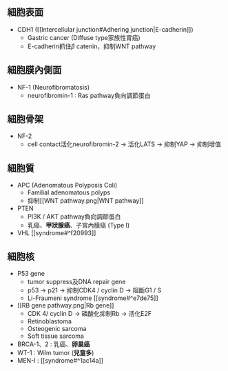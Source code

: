 ## 細胞表面
- CDH1 ([[Intercellular junction#Adhering junction|E-cadherin]])
	- Gastric cancer (Diffuse type家族性胃癌)
	- E-cadherin抓住$\beta$ catenin，抑制WNT pathway
## 細胞膜內側面
- NF-1 (Neurofibromatosis)
	- neurofibromin-1 : Ras pathway負向調節蛋白
## 細胞骨架
- NF-2
	- cell contact活化neurofibromin-2 -> 活化LATS -> 抑制YAP -> 抑制增值
## 細胞質
- APC (Adenomatous Polyposis Coli)
	- Familial adenomatous polyps
	- 抑制[[WNT pathway.png|WNT pathway]]
- PTEN
	- PI3K / AKT pathway負向調節蛋白
	- 乳癌、**甲狀腺癌**、子宮內膜癌 (Type I)
- VHL [[syndrome#^f20993]]
## 細胞核
- P53 gene
	- tumor suppress及DNA repair gene
	- p53 -> p21 -> 抑制CDK4 / cyclin D -> 阻斷G1 / S
	- Li-Fraumeni syndrome [[syndrome#^e7de75]]
- [[RB gene pathway.png|Rb gene]]
	- CDK 4/ cyclin D -> 磷酸化抑制Rb -> 活化E2F
	- Retinoblastoma
	- Osteogenic sarcoma
	- Soft tissue sarcoma
- BRCA-1、2 : 乳癌、**卵巢癌**
- WT-1 : Wilm tumor (**兒童多**)
- MEN-I : [[syndrome#^1ac14a]]
